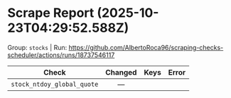 # Scrape Report (2025-10-23T04:29:52.588Z)

Group: `stocks`  |  Run: https://github.com/AlbertoRoca96/scraping-checks-scheduler/actions/runs/18737546117

| Check | Changed | Keys | Error |
|---|:---:|:--|:--|
| `stock_ntdoy_global_quote` | — |  |  |
